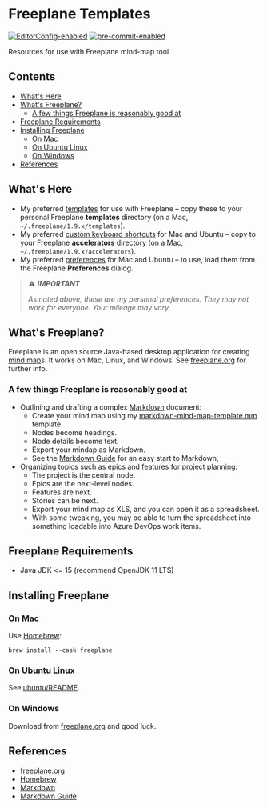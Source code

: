 # Freeplane Templates

[![EditorConfig-enabled](https://img.shields.io/badge/EditorConfig-enabled-brightgreen?logo=EditorConfig&logoColor=white)](https://editorconfig.org/)
[![pre-commit-enabled](https://img.shields.io/badge/pre--commit-enabled-brightgreen?logo=pre-commit&logoColor=white)](https://github.com/pre-commit/pre-commit)


Resources for use with Freeplane mind-map tool


[begintoc]: #

## Contents

- [What's Here](#whats-here)
- [What's Freeplane?](#whats-freeplane)
    - [A few things Freeplane is reasonably good at](#a-few-things-freeplane-is-reasonably-good-at)
- [Freeplane Requirements](#freeplane-requirements)
- [Installing Freeplane](#installing-freeplane)
    - [On Mac](#on-mac)
    - [On Ubuntu Linux](#on-ubuntu-linux)
    - [On Windows](#on-windows)
- [References](#references)

[endtoc]: # (Generated by markdown-toc pre-commit hook)


## What's Here

- My preferred [templates](freeplane/templates) for use with Freeplane –
  copy these to your personal Freeplane **templates** directory (on a Mac,
  `~/.freeplane/1.9.x/templates`).
- My preferred [custom keyboard shortcuts](freeplane/accelerators) for Mac and
  Ubuntu – copy to your Freeplane **accelerators** directory (on a Mac,
  `~/.freeplane/1.9.x/accelerators`).
- My preferred [preferences](freeplane/preferences) for Mac and Ubuntu – to
  use, load them from the Freeplane **Preferences** dialog.

> :warning: ***IMPORTANT***
>
> _As noted above, these are my personal preferences.  They may not work for
> everyone.  Your mileage may vary._


## What's Freeplane?

Freeplane is an open source Java-based desktop application for creating [mind
map]s.  It works on Mac, Linux, and Windows.  See [freeplane.org][] for
further info.


### A few things Freeplane is reasonably good at

- Outlining and drafting a complex [Markdown][] document:
    - Create your mind map using my
      [markdown-mind-map-template.mm](freeplane/templates/markdown-mind-map-template.mm)
      template.
    - Nodes become headings.
    - Node details become text.
    - Export your mindap as Markdown.
    - See the [Markdown Guide][] for an easy start to Markdown,
- Organizing topics such as epics and features for project planning:
    - The project is the central node.
    - Epics are the next-level nodes.
    - Features are next.
    - Stories can be next.
    - Export your mind map as XLS, and you can open it as a spreadsheet.
    - With some tweaking, you may be able to turn the spreadsheet into
      something loadable into Azure DevOps work items.


## Freeplane Requirements

- Java JDK <= 15 (recommend OpenJDK 11 LTS)


## Installing Freeplane

### On Mac

Use [Homebrew][]:

    brew install --cask freeplane


### On Ubuntu Linux

See [ubuntu/README](ubuntu/README.md).


### On Windows

Download from [freeplane.org][] and good luck.


## References

- [freeplane.org][]
- [Homebrew][]
- [Markdown][]
- [Markdown Guide][]


 [freeplane.org]: https://www.freeplane.org/wiki/index.php/Home
 [Homebrew]: https://brew.sh/
 [Markdown]: https://en.wikipedia.org/wiki/Markdown
 [Markdown Guide]: https://www.markdownguide.org/
 [mind map]: https://en.wikipedia.org/wiki/Mind_map
